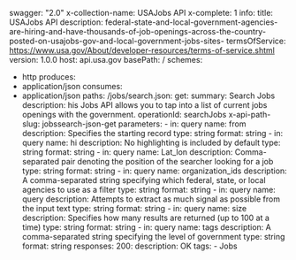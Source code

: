 swagger: "2.0"
x-collection-name: USAJobs API
x-complete: 1
info:
  title: USAJobs API
  description: federal-state-and-local-government-agencies-are-hiring-and-have-thousands-of-job-openings-across-the-country-posted-on-usajobs-gov-and-local-government-jobs-sites-
  termsOfService: https://www.usa.gov/About/developer-resources/terms-of-service.shtml
  version: 1.0.0
host: api.usa.gov
basePath: /
schemes:
- http
produces:
- application/json
consumes:
- application/json
paths:
  /jobs/search.json:
    get:
      summary: Search Jobs
      description: his Jobs API allows you to tap into a list of current jobs openings
        with the government.
      operationId: searchJobs
      x-api-path-slug: jobssearch-json-get
      parameters:
      - in: query
        name: from
        description: Specifies the starting record
        type: string
        format: string
      - in: query
        name: hi
        description: No highlighting is included by default
        type: string
        format: string
      - in: query
        name: Lat_lon
        description: Comma-separated pair denoting the position of the searcher looking
          for a job
        type: string
        format: string
      - in: query
        name: organization_ids
        description: A comma-separated string specifying which federal, state, or
          local agencies to use as a filter
        type: string
        format: string
      - in: query
        name: query
        description: Attempts to extract as much signal as possible from the input
          text
        type: string
        format: string
      - in: query
        name: size
        description: Specifies how many results are returned (up to 100 at a time)
        type: string
        format: string
      - in: query
        name: tags
        description: A comma-separated string specifying the level of government
        type: string
        format: string
      responses:
        200:
          description: OK
      tags:
      - Jobs